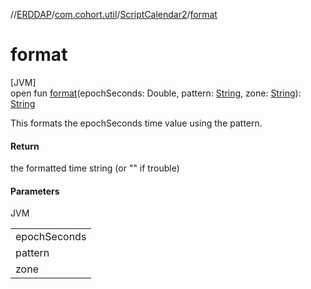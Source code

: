 //[ERDDAP](../../../index.md)/[com.cohort.util](../index.md)/[ScriptCalendar2](index.md)/[format](format.md)

# format

[JVM]\
open fun [format](format.md)(epochSeconds: Double, pattern: [String](https://docs.oracle.com/en/java/javase/21/docs/api/java.base/java/lang/String.html), zone: [String](https://docs.oracle.com/en/java/javase/21/docs/api/java.base/java/lang/String.html)): [String](https://docs.oracle.com/en/java/javase/21/docs/api/java.base/java/lang/String.html)

This formats the epochSeconds time value using the pattern.

#### Return

the formatted time string (or &quot;&quot; if trouble)

#### Parameters

JVM

| |
|---|
| epochSeconds |
| pattern | see https://docs.oracle.com/en/java/javase/17/docs/api/java.base/java/time/format/DateTimeFormatter.html If pattern is null or &quot;&quot;, this uses the ISO TZ format with seconds precision. |
| zone | if null or &quot;&quot;, Zulu is used |